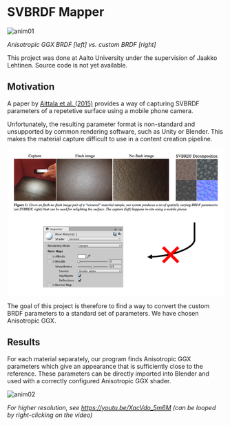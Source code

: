 # SVBRDF Mapper

![anim01](anim01.gif)

*Anisotropic GGX BRDF [left] vs. custom BRDF [right]*

This project was done at Aalto University under the supervision of Jaakko Lehtinen. Source code is not yet available.

## Motivation

A paper by [Aittala et al. (2015)](https://mediatech.aalto.fi/publications/graphics/TwoShotSVBRDF/) provides a way of capturing SVBRDF parameters of a repetetive surface using a mobile phone camera.

Unfortunately, the resulting parameter format is non-standard and unsupported by common rendering software, such as Unity or Blender. This makes the material capture difficult to use in a content creation pipeline.

![motivation](motivation.png)

 The goal of this project is therefore to find a way to convert the custom BRDF parameters to a standard set of parameters. We have chosen Anisotropic GGX.

 ## Results

 For each material separately, our program finds Anisotropic GGX parameters which give an appearance that is sufficiently close to the reference. These parameters can be directly imported into Blender and used with a correctly configured Anisotropic GGX shader.

 ![anim02](anim02.gif)

 *For higher resolution, see https://youtu.be/XacVdo_5m6M (can be looped by right-clicking on the video)*